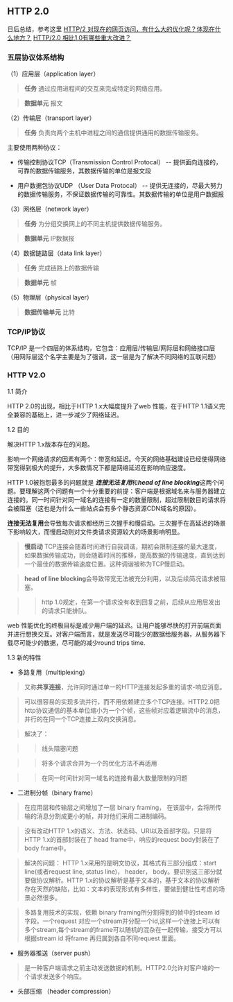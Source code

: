 ## HTTP 2.0

日后总结，参考这里
[HTTP/2 对现在的网页访问，有什么大的优化呢？体现在什么地方？](https://www.zhihu.com/question/34074946)
[HTTP/2.0 相比1.0有哪些重大改进？](https://www.zhihu.com/question/34074946)

### 五层协议体系结构

（1）应用层（application layer）

> **任务** 通过应用进程间的交互来完成特定的网络应用。

> **数据单元** 报文
    
（2）传输层（transport layer）

> **任务** 负责向两个主机中进程之间的通信提供通用的数据传输服务。

主要使用两种协议：

* 传输控制协议TCP（Transmission Control Protocal） -- 提供面向连接的，可靠的数据传输服务，其数据传输的单位是报文段

* 用户数据包协议UDP （User Data Protocal） -- 提供无连接的，尽最大努力的数据传输服务，不保证数据传输的可靠性。其数据传输的单位是用户数据报

（3）网络层（network layer）

> **任务** 为分组交换网上的不同主机提供数据传输服务。

> **数据单元** IP数据报

（4）数据链路层（data link layer）

> **任务** 完成链路上的数据传输

> **数据单元** 帧

（5）物理层（physical layer）

> **数据传输单元** 比特


### TCP/IP协议

TCP/IP 是一个四层的体系结构，它包含：应用层/传输层/网际层和网络接口层（用网际层这个名字主要是为了强调，这一层是为了解决不同网络的互联问题）


### HTTP V2.O

1.1 简介

HTTP 2.0的出现，相比于HTTP 1.x大幅度提升了web 性能，在于HTTP 1.1语义完全兼容的基础上，进一步减少了网络延迟。

1.2 目的

解决HTTP 1.x版本存在的问题。

影响一个网络请求的因素有两个：带宽和延迟。今天的网络基础建设已经使得网络带宽得到极大的提升，大多数情况下都是网络延迟在影响响应速度。

HTTP 1.0被抱怨最多的问题就是 ***连接无法复用***和***head of line blocking***这两个问题。要理解这两个问题有一个十分重要的前提：客户端是根据域名来与服务器建立连接的。同一时间针对同一域名的连接有一定的数量限制，超过限制数目的请求将会被阻塞（这也是为什么一些站点会有多个静态资源CDN域名的原因）。

**连接无法复用**会导致每次请求都经历三次握手和慢启动。三次握手在高延迟的场景下影响较大，而慢启动则对文件类请求资源较大的场景影响明显。

> **慢启动** TCP连接会随着时间进行自我调谐，期初会限制连接的最大速度，如果数据传输成功，则会随着时间的推移，提高数据的传输速度，直到达到一个最佳的数据传输速度位置。这种调谐被称为TCP慢启动。

> **head of line blocking**会导致带宽无法被充分利用，以及后续简况请求被阻塞。

>> http 1.0规定，在第一个请求没有收到回复之前，后续从应用层发出的请求只能排队。

web 性能优化的终极目标是减少用户端的延迟。让用户能够尽快的打开前端页面并进行想换交互。对客户端而言，就是发送尽可能少的数据给服务器，从服务器下载尽可能少的数据，尽可能的减少round trips time.

1.3 新的特性

* 多路复用（multiplexing）

> 又称**共享连接**，允许同时通过单一的HTTP连接发起多重的请求-响应消息。

> 可以很容易的实现多流并行，而不用依赖建立多个TCP连接。HTTP2.0把http协议通信的基本单位缩小为一个个帧，这些帧对应着逻辑流中的消息，并行的在同一个TCP连接上双向交换消息。

> 解决了：

>> 线头阻塞问题

>> 将多个请求合并为一个的优化方法不再适用

>> 在同一时间针对同一域名的连接有最大数量限制的问题


* 二进制分帧（binary frame）

> 在应用层和传输层之间增加了一层 binary framing， 在该层中，会将所传输的消息分割成更小的帧，并对他们采用二进制编码。

> 没有改动HTTP 1.x的语义、方法、状态码、URI以及首部字段。只是将HTTP 1.x的首部封装在了 head frame中，响应的request body封装在了 body frame中。

> 解决的问题： HTTP 1.x采用的是明文协议，其格式有三部分组成：start line(或者request line, status line)， header， body。要识别这三部分就要做协议解析。HTTP 1.x的协议解析是基于文本的，基于文本的协议解析存在天然的缺陷，比如：文本的表现形式有多样性，要做到健壮性考虑的场景必然很多。

> 多路复用技术的实现，依赖 binary framing所分割得到的帧中的steam id字段。一个request 对应一个stream并分配一个id,这样一个连接上可以有多个stream,每个stream的frame可以随机的混杂在一起传输，接受方可以根据stream id 将frame 再归属到各自不同request 里面。

* 服务器推送（server push）

> 是一种客户端请求之前主动发送数据的机制。HTTP2.0允许对客户端的一个请求发送多个响应。

* 头部压缩 （header compression）





















